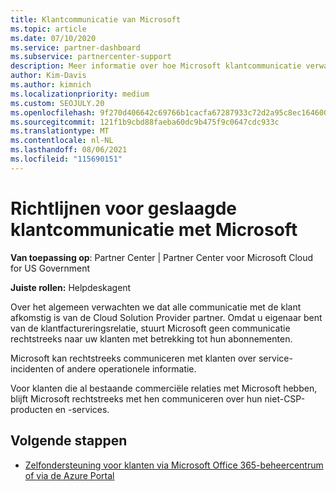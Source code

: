 ```yaml
---
title: Klantcommunicatie van Microsoft
ms.topic: article
ms.date: 07/10/2020
ms.service: partner-dashboard
ms.subservice: partnercenter-support
description: Meer informatie over hoe Microsoft klantcommunicatie verwacht tussen klanten en partners in het Cloud Solution Provider programma.
author: Kim-Davis
ms.author: kimnich
ms.localizationpriority: medium
ms.custom: SEOJULY.20
ms.openlocfilehash: 9f270d406642c69766b1cacfa67287933c72d2a95c8ec16460012ff5b4873eb9
ms.sourcegitcommit: 121f1b9cbd88faeba60dc9b475f9c0647cdc933c
ms.translationtype: MT
ms.contentlocale: nl-NL
ms.lasthandoff: 08/06/2021
ms.locfileid: "115690151"
---
```

# <a name="guidelines-for-successful-customer-communication-with-microsoft"></a>Richtlijnen voor geslaagde klantcommunicatie met Microsoft

**Van toepassing op**: Partner Center | Partner Center voor Microsoft Cloud for US Government

**Juiste rollen:** Helpdeskagent

Over het algemeen verwachten we dat alle communicatie met de klant afkomstig is van de Cloud Solution Provider partner. Omdat u eigenaar bent van de klantfactureringsrelatie, stuurt Microsoft geen communicatie rechtstreeks naar uw klanten met betrekking tot hun abonnementen.

Microsoft kan rechtstreeks communiceren met klanten over service-incidenten of andere operationele informatie.

Voor klanten die al bestaande commerciële relaties met Microsoft hebben, blijft Microsoft rechtstreeks met hen communiceren over hun niet-CSP-producten en -services.

## <a name="next-steps"></a>Volgende stappen

- [Zelfondersteuning voor klanten via Microsoft Office 365-beheercentrum of via de Azure Portal](customer-self-support.md)